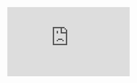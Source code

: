 <iframe width="280" height="160" src="https://www.youtube.com/embed/3XfpWPtO79c" title="YouTube video player" frameborder="0" allow="accelerometer; autoplay; clipboard-write; encrypted-media; gyroscope; picture-in-picture" allowfullscreen></iframe>
